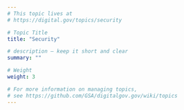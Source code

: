 ```yaml
---
# This topic lives at
# https://digital.gov/topics/security

# Topic Title
title: "Security"

# description — keep it short and clear
summary: ""

# Weight
weight: 3

# For more information on managing topics,
# see https://github.com/GSA/digitalgov.gov/wiki/topics
---
```

